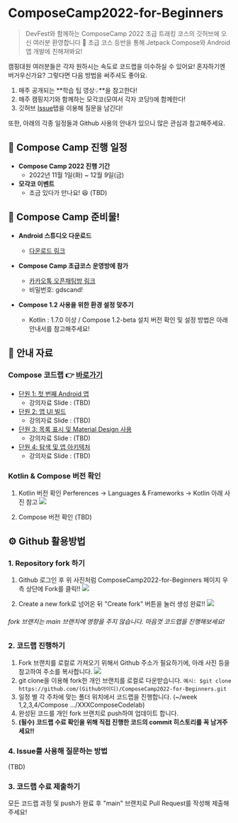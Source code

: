 # ComposeCamp2022-for-Beginners
> DevFest와 함께하는 ComposeCamp 2022 초급 트래킹 코스의 깃허브에 오신 여러분 환영합니다 🎉
초급 코스 등반을 통해 Jetpack Compose와 Android 앱 개발에 친해져봐요!

캠핑대원 여러분들은 각자 원하시는 속도로 코드랩을 이수하실 수 있어요!
혼자하기엔 버거우신가요? 그렇다면 다음 방법을 써주셔도 좋아요.

1. 매주 공개되는 **학습 팁 영상💡**을 참고한다!
2. 매주 캠핑지기와 함께하는 모각코(모여서 각자 코딩!)에 함께한다!
3. 깃허브 [Issue](https://github.com/gdgand/ComposeCamp2022-for-Beginners/issues)탭을 이용해 질문을 남긴다!



또한, 아래의 각종 일정들과 Github 사용의 안내가 있으니 많은 관심과 참고해주세요.



## 📅 Compose Camp 진행 일정

- **Compose Camp 2022 진행 기간**
    - 2022년 11월 1일(화) ~ 12월 9일(금)
- **모각코 이벤트**
    - 조금 있다가 만나요! 😆 (TBD)

## 📸 Compose Camp 준비물!

- **Android 스튜디오 다운로드**
    - [다운로드 링크](https://www.google.com/search?q=%EC%95%88%EB%93%9C%EB%A1%9C%EC%9D%B4%EB%93%9C+%EC%8A%A4%ED%8A%9C%EB%94%94%EC%98%A4&oq=%EC%95%88%EB%93%9C%EB%A1%9C%EC%9D%B4%EB%93%9C+%EC%8A%A4%ED%8A%9C%EB%94%94%EC%98%A4&aqs=chrome..69i57j69i59j0i131i433i512j0i512l4j69i61.1897j0j4&sourceid=chrome&ie=UTF-8)

- **Compose Camp 초급코스 운영방에 참가**
    - [카카오톡 오픈채팅방 링크](https://open.kakao.com/o/g1drN5Ie)
    - 비밀번호: gdscand!

- **Compose 1.2 사용을 위한 환경 설정 맞추기**
    - Kotlin : 1.7.0 이상 / Compose 1.2-beta 설치
버전 확인 및 설정 방법은 아래 안내서를 참고해주세요!


## 📗 안내 자료
### Compose 코드랩 👉 [바로가기](https://developer.android.com/courses/android-basics-compose/course)

- [단원 1: 첫 번째 Android 앱](https://developer.android.com/courses/android-basics-compose/unit-1)
    - 강의자료 Slide : (TBD)
- [단원 2: 앱 UI 빌드](https://developer.android.com/courses/android-basics-compose/unit-2)
    - 강의자료 Slide : (TBD)
- [단원 3: 목록 표시 및 Material Design 사용](https://developer.android.com/courses/android-basics-compose/unit-3)
    - 강의자료 Slide : (TBD)
- [단원 4: 탐색 및 앱 아키텍처](https://developer.android.com/courses/android-basics-compose/unit-4)
    - 강의자료 Slide : (TBD)


### Kotlin & Compose 버전 확인
1. Kotlin 버전 확인
Perferences -> Languages & Frameworks -> Kotlin
아래 사진 참고
![](https://i.imgur.com/wxtOnqX.png)


2. Compose 버전 확인
(TBD)

## ⚙️ Github 활용방법
### 1. Repository fork 하기
1. Github 로그인 후 위 사진처럼 ComposeCamp2022-for-Beginners 페이지 우측 상단에 Fork를 클릭!!
![](https://i.imgur.com/rQyQ7M1.png)

2.  Create a new fork로 넘어온 뒤 "Create fork" 버튼을 눌러 생성 완료!!
![](https://i.imgur.com/IVtvEDd.png)
###### fork 브랜치는 main 브랜치에 영향을 주지 않습니다. 마음껏 코드랩을 진행해보세요!

### 2. 코드랩 진행하기
1. Fork 브랜치를 로컬로 가져오기 위해서 Github 주소가 필요하기에, 아래 사진 등을 참고하여 주소를 복사합니다.
![](https://i.imgur.com/5e5vyzD.png)
2. git clone을 이용해 fork한 개인 브랜치를 로컬로 다운받습니다.
`예시: $git clone https://github.com/(Github아이디)/ComposeCamp2022-for-Beginners.git`
3. 일정 별 각 주차에 맞는 폴더 위치에서 코드랩을 진행합니다. (~/week 1,2,3,4/Compose .../XXXComposeCodelab)
4. 완성된 코드를 개인 fork 브랜치로 push하여 업데이트 합니다.
5. **(필수) 코드랩 수료 확인을 위해 직접 진행한 코드의 commit 히스토리를 꼭 남겨주세요!!**

### 4. Issue를 사용해 질문하는 방법
(TBD)


### 3. 코드랩 수료 제출하기
모든 코드랩 과정 및 push가 완료 후 "main" 브랜치로 Pull Request를 작성해 제출해주세요!
